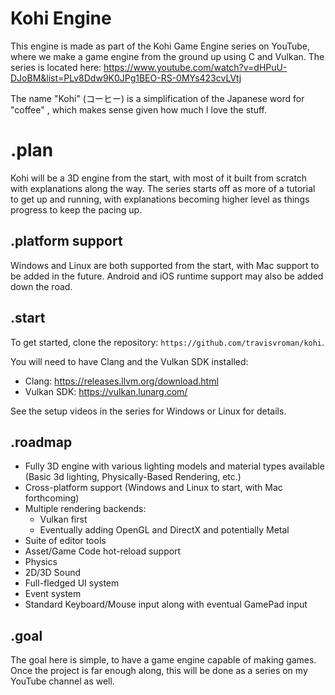 # Kohi Engine

This engine is made as part of the Kohi Game Engine series on YouTube, where we make a game engine from the ground up using C and Vulkan. The series is located here: https://www.youtube.com/watch?v=dHPuU-DJoBM&list=PLv8Ddw9K0JPg1BEO-RS-0MYs423cvLVtj

The name "Kohi" (コーヒー) is a simplification of the Japanese word for "coffee" , which makes sense given how much I love the stuff.

# .plan
Kohi will be a 3D engine from the start, with most of it built from scratch with explanations along the way. The series starts off as more of a tutorial to get up and running, with explanations becoming higher level as things progress to keep the pacing up.

## .platform support
Windows and Linux are both supported from the start, with Mac support to be added in the future. Android and iOS runtime support may also be added down the road.

## .start
To get started, clone the repository: `https://github.com/travisvroman/kohi`.

You will need to have Clang and the Vulkan SDK installed:
 - Clang: https://releases.llvm.org/download.html
 - Vulkan SDK: https://vulkan.lunarg.com/

See the setup videos in the series for Windows or Linux for details.

## .roadmap
 - Fully 3D engine with various lighting models and material types available (Basic 3d lighting, Physically-Based Rendering, etc.)
 - Cross-platform support (Windows and Linux to start, with Mac forthcoming)
 - Multiple rendering backends:
   - Vulkan first
   - Eventually adding OpenGL and DirectX and potentially Metal
 - Suite of editor tools
 - Asset/Game Code hot-reload support
 - Physics
 - 2D/3D Sound
 - Full-fledged UI system
 - Event system
 - Standard Keyboard/Mouse input along with eventual GamePad input

## .goal
The goal here is simple, to have a game engine capable of making games. Once the project is far enough along, this will be done as a series on my YouTube channel as well.
